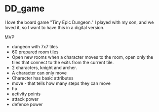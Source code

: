# DD_game

I love the board game "Tiny Epic Dungeon." I played with my son, and we loved it, so I want to have this in a digital version.

MVP
- dungeon with 7x7 tiles
- 60 prepared room tiles
- Open new rooms when a character moves to the room, open only the tiles that connect to the exits from the current tile.
- 2 characters, knight and archer.
- A character can only move
- Character has basic attributes
- move - that tells how many steps they can move
- hp
- activity points
- attack power
- defence power
